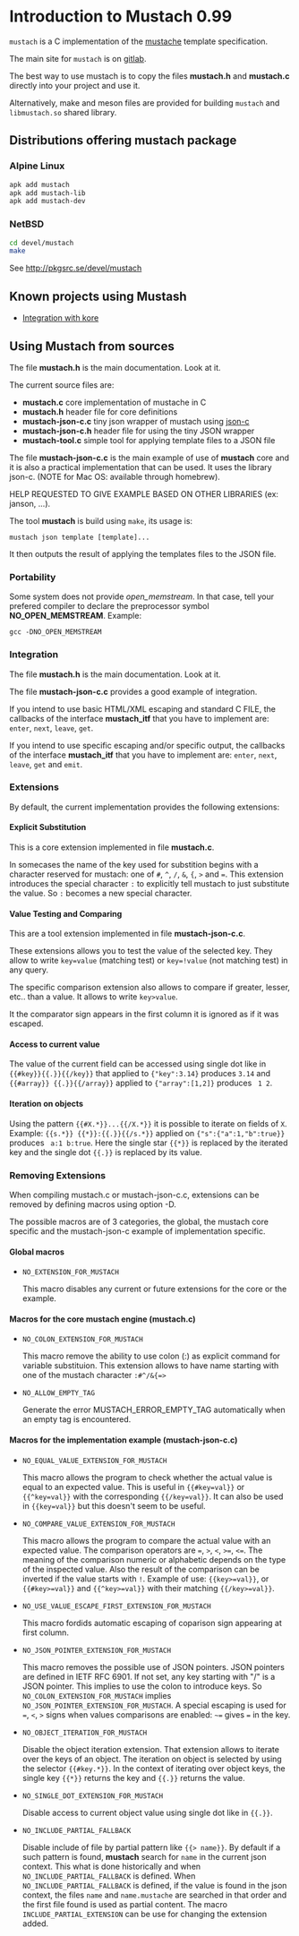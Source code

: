 # Introduction to Mustach 0.99

`mustach` is a C implementation of the [mustache](http://mustache.github.io "main site for mustache")
template specification.

The main site for `mustach` is on [gitlab](https://gitlab.com/jobol/mustach).

The best way to use mustach is to copy the files **mustach.h** and **mustach.c**
directly into your project and use it.

Alternatively, make and meson files are provided for building `mustach` and 
`libmustach.so` shared library.

## Distributions offering mustach package

### Alpine Linux

```sh
apk add mustach
apk add mustach-lib
apk add mustach-dev
```

### NetBSD

```sh
cd devel/mustach
make
```

See http://pkgsrc.se/devel/mustach

## Known projects using Mustash

- [Integration with kore](https://github.com/cavalo-mORTO/kore_mustach)

## Using Mustach from sources

The file **mustach.h** is the main documentation. Look at it.

The current source files are:

- **mustach.c** core implementation of mustache in C
- **mustach.h** header file for core definitions
- **mustach-json-c.c** tiny json wrapper of mustach using [json-c](https://github.com/json-c/json-c)
- **mustach-json-c.h** header file for using the tiny JSON wrapper
- **mustach-tool.c** simple tool for applying template files to a JSON file

The file **mustach-json-c.c** is the main example of use of **mustach** core
and it is also a practical implementation that can be used. It uses the library
json-c. (NOTE for Mac OS: available through homebrew).

HELP REQUESTED TO GIVE EXAMPLE BASED ON OTHER LIBRARIES (ex: janson, ...).

The tool **mustach** is build using `make`,  its usage is:

    mustach json template [template]...

It then outputs the result of applying the templates files to the JSON file.

### Portability

Some system does not provide *open_memstream*. In that case, tell your
prefered compiler to declare the preprocessor symbol **NO_OPEN_MEMSTREAM**.
Example:

	gcc -DNO_OPEN_MEMSTREAM

### Integration

The file **mustach.h** is the main documentation. Look at it.

The file **mustach-json-c.c** provides a good example of integration.

If you intend to use basic HTML/XML escaping and standard C FILE, the callbacks
of the interface **mustach_itf** that you have to implement are:
`enter`, `next`, `leave`, `get`.

If you intend to use specific escaping and/or specific output, the callbacks
of the interface **mustach_itf** that you have to implement are:
`enter`, `next`, `leave`, `get` and `emit`.

### Extensions

By default, the current implementation provides the following extensions:

#### Explicit Substitution

This is a core extension implemented in file **mustach.c**.

In somecases the name of the key used for substition begins with a
character reserved for mustach: one of `#`, `^`, `/`, `&`, `{`, `>` and `=`.
This extension introduces the special character `:` to explicitly
tell mustach to just substitute the value. So `:` becomes a new special
character.

#### Value Testing and Comparing

This are a tool extension implemented in file **mustach-json-c.c**.

These extensions allows you to test the value of the selected key.
They allow to write `key=value` (matching test) or `key=!value`
(not matching test) in any query.

The specific comparison extension also allows to compare if greater,
lesser, etc.. than a value. It allows to write `key>value`.

It the comparator sign appears in the first column it is ignored
as if it was escaped.

#### Access to current value

The value of the current field can be accessed using single dot like
in `{{#key}}{{.}}{{/key}}` that applied to `{"key":3.14}` produces `3.14`
and `{{#array}} {{.}}{{/array}}` applied to `{"array":[1,2]}` produces
` 1 2`.

#### Iteration on objects

Using the pattern `{{#X.*}}...{{/X.*}}` it is possible to iterate on
fields of `X`. Example: `{{s.*}} {{*}}:{{.}}{{/s.*}}` applied on
`{"s":{"a":1,"b":true}}` produces ` a:1 b:true`. Here the single star
`{{*}}` is replaced by the iterated key and the single dot `{{.}}` is
replaced by its value.

### Removing Extensions

When compiling mustach.c or mustach-json-c.c,
extensions can be removed by defining macros
using option -D.

The possible macros are of 3 categories, the global,
the mustach core specific and the mustach-json-c example
of implementation specific.

#### Global macros

- `NO_EXTENSION_FOR_MUSTACH`

  This macro disables any current or future
  extensions for the core or the example.

#### Macros for the core mustach engine (mustach.c)

- `NO_COLON_EXTENSION_FOR_MUSTACH`

  This macro remove the ability to use colon (:)
  as explicit command for variable substituion.
  This extension allows to have name starting
  with one of the mustach character `:#^/&{=>`

- `NO_ALLOW_EMPTY_TAG`

  Generate the error MUSTACH_ERROR_EMPTY_TAG automatically
  when an empty tag is encountered.

#### Macros for the implementation example (mustach-json-c.c)

- `NO_EQUAL_VALUE_EXTENSION_FOR_MUSTACH`

  This macro allows the program to check whether
  the actual value is equal to an expected value.
  This is useful in `{{#key=val}}` or `{{^key=val}}`
  with the corresponding `{{/key=val}}`.
  It can also be used in `{{key=val}}` but this
  doesn't seem to be useful.

- `NO_COMPARE_VALUE_EXTENSION_FOR_MUSTACH`

  This macro allows the program to compare the actual
  value with an expected value. The comparison operators
  are `=`, `>`, `<`, `>=`, `<=`. The meaning of the
  comparison numeric or alphabetic depends on the type
  of the inspected value. Also the result of the comparison
  can be inverted if the value starts with `!`.
  Example of use: `{{key>=val}}`, or `{{#key>=val}}` and
  `{{^key>=val}}` with their matching `{{/key>=val}}`.

- `NO_USE_VALUE_ESCAPE_FIRST_EXTENSION_FOR_MUSTACH`

  This macro fordids automatic escaping of coparison
  sign appearing at first column.

- `NO_JSON_POINTER_EXTENSION_FOR_MUSTACH`

  This macro removes the possible use of JSON pointers.
  JSON pointers are defined in IETF RFC 6901.
  If not set, any key starting with "/" is a JSON pointer.
  This implies to use the colon to introduce keys.
  So `NO_COLON_EXTENSION_FOR_MUSTACH` implies
  `NO_JSON_POINTER_EXTENSION_FOR_MUSTACH`.
  A special escaping is used for `=`, `<`, `>` signs when
  values comparisons are enabled: `~=` gives `=` in the key.

- `NO_OBJECT_ITERATION_FOR_MUSTACH`

  Disable the object iteration extension. That extension allows
  to iterate over the keys of an object. The iteration on object
  is selected by using the selector `{{#key.*}}`. In the context
  of iterating over object keys, the single key `{{*}}` returns the
  key and `{{.}}` returns the value.

- `NO_SINGLE_DOT_EXTENSION_FOR_MUSTACH`

  Disable access to current object value using single dot
  like in `{{.}}`.

- `NO_INCLUDE_PARTIAL_FALLBACK`

  Disable include of file by partial pattern like `{{> name}}`.
  By default if a such pattern is found, **mustach** search
  for `name` in the current json context. This what is done
  historically and when `NO_INCLUDE_PARTIAL_FALLBACK` is defined.
  When `NO_INCLUDE_PARTIAL_FALLBACK` is defined, if the value is
  found in the json context, the files `name` and `name.mustache`
  are searched in that order and the first file found is used
  as partial content. The macro `INCLUDE_PARTIAL_EXTENSION` can
  be use for changing the extension added.
